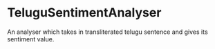 # TeluguSentimentAnalyser

An analyser which takes in transliterated telugu sentence and gives its sentiment value.
